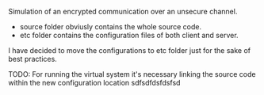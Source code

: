 Simulation of an encrypted communication over an unsecure channel.

* source folder obviusly contains the whole source code.
* etc folder contains the configuration files of both client and server.

I have decided to move the configurations to etc folder just for the sake of best practices.

TODO: For running the virtual system it's necessary linking the source code within the new configuration location
sdfsdfdsfdsfsd
